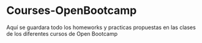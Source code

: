 # Courses-OpenBootcamp
Aquí se guardara todo los homeworks y practicas propuestas en las clases de los diferentes cursos de Open Bootcamp
